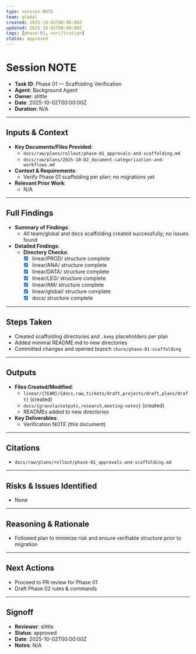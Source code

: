 ```yaml
---
type: session-NOTE
team: global
created: 2025-10-02T00:00:00Z
updated: 2025-10-02T00:00:00Z
tags: [phase-01, verification]
status: approved
---
```


# Session NOTE

- **Task ID**: Phase 01 — Scaffolding Verification
- **Agent**: Background Agent
- **Owner**: slittle
- **Date**: 2025-10-02T00:00:00Z
- **Duration**: N/A

---

## Inputs & Context

- **Key Documents/Files Provided**:
  - `docs/raw/plans/rollout/phase-01_approvals-and-scaffolding.md`
  - `docs/raw/plans/2025-10-02_document-categorization-and-workflows.md`
- **Context & Requirements**:
  - Verify Phase 01 scaffolding per plan; no migrations yet
- **Relevant Prior Work**:
  - N/A

---

## Full Findings

- **Summary of Findings**:
  - All team/global and docs scaffolding created successfully; no issues found
- **Detailed Findings**:
  - **Directory Checks**:
    - [x] linear/PROD/ structure complete
    - [x] linear/ANA/ structure complete
    - [x] linear/DATA/ structure complete
    - [x] linear/LEG/ structure complete
    - [x] linear/AM/ structure complete
    - [x] linear/global/ structure complete
    - [x] docs/ structure complete

---

## Steps Taken

- Created scaffolding directories and `.keep` placeholders per plan
- Added minimal README.md to new directories
- Committed changes and opened branch `chore/phase-01-scaffolding`

---

## Outputs

- **Files Created/Modified**:
  - `linear/{TEAM}/{docs,raw,tickets/draft,projects/draft,plans/draft}` (created)
  - `docs/{granola/outputs,research,meeting-notes}` (created)
  - READMEs added to new directories
- **Key Deliverables**:
  - Verification NOTE (this document)

---

## Citations

- `docs/raw/plans/rollout/phase-01_approvals-and-scaffolding.md`

---

## Risks & Issues Identified

- None

---

## Reasoning & Rationale

- Followed plan to minimize risk and ensure verifiable structure prior to migration

---

## Next Actions

- Proceed to PR review for Phase 01
- Draft Phase 02 rules & commands

---

## Signoff

- **Reviewer**: slittle
- **Status**: approved
- **Date**: 2025-10-02T00:00:00Z
- **Notes**: N/A
